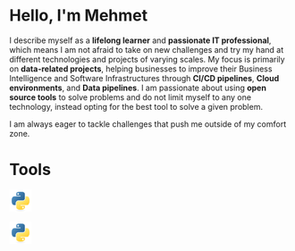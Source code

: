 # Hello, I'm Mehmet

I describe myself as a **lifelong learner** and **passionate IT professional**, which means I am not afraid to take on new challenges and try my hand at different technologies and projects of varying scales. My focus is primarily on **data-related projects**, helping businesses to improve their Business Intelligence and Software Infrastructures through **CI/CD pipelines**, **Cloud environments**, and **Data pipelines**. I am passionate about using **open source tools** to solve problems and do not limit myself to any one technology, instead opting for the best tool to solve a given problem.

I am always eager to tackle challenges that push me outside of my comfort zone.




# Tools
<p align="left"> <a href="https://www.python.org/" target="_blank"> <img src="https://raw.githubusercontent.com/devicons/devicon/master/icons/python/python-original.svg" alt="Python" width="40" height="40"/> </a>
<p align="left"> <a href="https://www.javascript.com" target="_blank"> <img src="https://raw.githubusercontent.com/devicons/devicon/master/icons/python/python-original.svg" alt="Python" width="40" height="40"/> </a>

